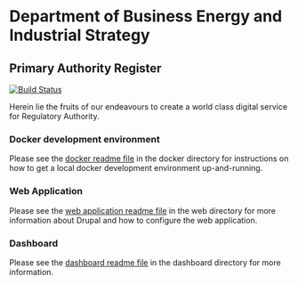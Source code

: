 # Department of Business Energy and Industrial Strategy
## Primary Authority Register

[![Build Status](https://travis-ci.org/TransformCore/beis-par-beta.svg?branch=master)](https://travis-ci.org/TransformCore/beis-par-beta)

Herein lie the fruits of our endeavours to create a world class digital service for Regulatory Authority.

### Docker development environment

Please see the [docker readme file](https://github.com/TransformCore/beis-par-beta/blob/master/docker/README.md) in the docker directory for instructions on how to get a local docker development environment up-and-running.

### Web Application

Please see the [web application readme file](https://github.com/TransformCore/beis-par-beta/blob/master/web/README.md) in the web directory for more information about Drupal and how to configure the web application.

### Dashboard

Please see the [dashboard readme file](https://github.com/TransformCore/beis-par-beta/blob/master/dashboard/README.md) in the dashboard directory for more information.

